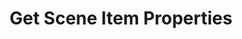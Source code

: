 ---
title: Get Scene Item Properties
description: Get the source properties of a scene item
variables:
  - name: props.bounds.alignment
    type: string
    description: The alignment of the bounding box
  - name: props.bounds.type
    type: string
    description: The type of bounding box
    value: OBS_BOUNDS_STRETCH, OBS_BOUNDS_SCALE_INNER, OBS_BOUNDS_SCALE_OUTER, OBS_BOUNDS_SCALE_TO_WIDTH, OBS_BOUNDS_SCALE_TO_HEIGHT, OBS_BOUNDS_MAX_ONLY or OBS_BOUNDS_NONE
  - name: props.bounds.x
    type: number
    description: The width of the bounding box
  - name: props.bounds.y
    type: number
    description: The height of the bounding box
  - name: props.crop.bottom
    type: number
    description: The number of pixels cropped off the bottom of the source before scaling
  - name: props.crop.left
    type: number
    description: The number of pixels cropped off the left of the source before scaling
  - name: props.crop.right
    type: number
    description: The number of pixels cropped off the right of the source before scaling
  - name: props.crop.top
    type: number
    description: The number of pixels cropped off the top of the source before scaling
  - name: props.height
    type: number
    description: Scene item height (base source height multiplied by the vertical scaling factor)
  - name: props.itemId
    type: string
    description: The scene Item id
  - name: props.locked
    type: boolean
    description: If the source's transform is locked
    value: True
  - name: props.message-id
    type: string
    description: The id of the message
  - name: props.muted
    type: boolean
    description: If the source is muted
    value: True
  - name: props.name
    type: string
    description: Scene Item name
  - name: props.position.alignment
    type: string
    description: The point on the source that the item is manipulated from. The sum of 1=Left or 2=Right, and 4=Top or 8=Bottom, or omit to centre on that axis
  - name: props.position.x
    type: number
    description: The x position of the source from the left
  - name: props.position.y
    type: number
    description: The y position of the source from the top
  - name: props.rotation
    type: number
    description: The clockwise rotation of the item in degrees around the point of alignment
  - name: props.scale.filter
    type: string
    description: The scale filter of the source
    value: OBS_SCALE_DISABLE, OBS_SCALE_POINT, OBS_SCALE_BICUBIC, OBS_SCALE_BILINEAR, OBS_SCALE_LANCZOS or OBS_SCALE_AREA
  - name: props.scale.x
    type: number
    description: The x-scale factor of the source
  - name: props.scale.y
    type: number
    description: The y-scale factor of the source
  - name: props.sourceHeight
    type: number
    description: Base source (without scaling) of the source
  - name: props.sourceWidth
    type: number
    description: Base width (without scaling) of the source
  - name: props.status
    type: string
    description: The status of the sub-action
  - name: props.visible
    type: boolean
    description: If the source is visible
    value: True
  - name: props.width
    type: number
    description: Scene item width (base source width multiplied by the horizontal scaling factor)
  - name: props.groupChildren[#].<one of these above>
    type: any
    description: List of children (if this item is a group)
  - name: props._json
    type: string
    description: Everything above in a json format
parameters:
  - name: ObsConnection
    type: Select
    required: true
    description: |
      Select the Connection from the drop-down
      - Any, Default, or named connections will appear here
  - name: ObsScene
    type: Select
    required: true
    description: |
      Select a Scene from the drop-down
      - Can also manually type the Scene name into the box   
  - name: ObsSource
    type: Select
    required: true
    description: |
      Select a Source from the drop-down
      - Can also manually type the Source name into the box   
csharpMethods:
  - ObsGetSceneItemProperties
---